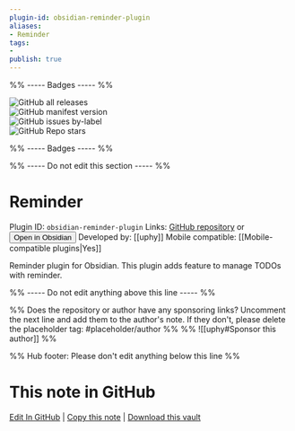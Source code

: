 ```yaml
---
plugin-id: obsidian-reminder-plugin
aliases:
- Reminder
tags: 
- 
publish: true
---
```


%% ----- Badges ----- %%

![GitHub all releases](https://img.shields.io/github/downloads/uphy/obsidian-reminder/total?color=573E7A&logo=github&style=for-the-badge)   
![GitHub manifest version](https://img.shields.io/github/manifest-json/v/uphy/obsidian-reminder?color=573E7A&logo=github&style=for-the-badge)   
![GitHub issues by-label](https://img.shields.io/github/issues/uphy/obsidian-reminder/help%20wanted?color=573E7A&logo=github&style=for-the-badge)   
![GitHub Repo stars](https://img.shields.io/github/stars/uphy/obsidian-reminder?color=573E7A&logo=github&style=for-the-badge)

%% ----- Badges ----- %%

%% ----- Do not edit this section ----- %%

# Reminder

Plugin ID: `obsidian-reminder-plugin`
Links: [GitHub repository](https://github.com/uphy/obsidian-reminder) or [<button id=HH>Open in Obsidian</button>](obsidian://goto-plugin?id=obsidian-reminder-plugin)
Developed by: [[uphy]]
Mobile compatible: [[Mobile-compatible plugins|Yes]]

Reminder plugin for Obsidian. This plugin adds feature to manage TODOs with reminder.

%% ----- Do not edit anything above this line ----- %% 

%% Does the repository or author have any sponsoring links? Uncomment the next line and add them to the author's note. If they don't, please delete the placeholder tag: #placeholder/author %%
%% ![[uphy#Sponsor this author]] %%

%% Hub footer: Please don't edit anything below this line %%

# This note in GitHub

<span class="git-footer">[Edit In GitHub](https://github.dev/obsidian-community/obsidian-hub/blob/main/02%20-%20Community%20Expansions/02.05%20All%20Community%20Expansions/Plugins/obsidian-reminder-plugin.md "git-hub-edit-note") | [Copy this note](https://raw.githubusercontent.com/obsidian-community/obsidian-hub/main/02%20-%20Community%20Expansions/02.05%20All%20Community%20Expansions/Plugins/obsidian-reminder-plugin.md "git-hub-copy-note") | [Download this vault](https://github.com/obsidian-community/obsidian-hub/archive/refs/heads/main.zip "git-hub-download-vault") </span>